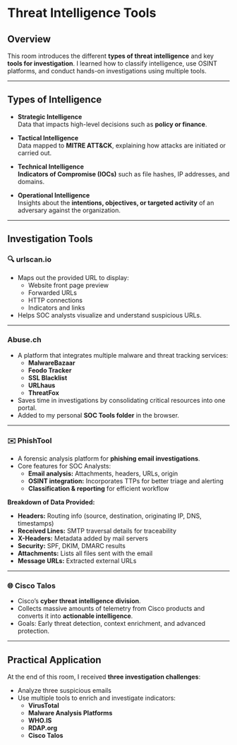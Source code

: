# Threat Intelligence Tools

## Overview
This room introduces the different **types of threat intelligence** and key **tools for investigation**. I learned how to classify intelligence, use OSINT platforms, and conduct hands-on investigations using multiple tools.

---

## Types of Intelligence

- **Strategic Intelligence**  
  Data that impacts high-level decisions such as **policy or finance**.

- **Tactical Intelligence**  
  Data mapped to **MITRE ATT&CK**, explaining how attacks are initiated or carried out.

- **Technical Intelligence**  
  **Indicators of Compromise (IOCs)** such as file hashes, IP addresses, and domains.

- **Operational Intelligence**  
  Insights about the **intentions, objectives, or targeted activity** of an adversary against the organization.

---

## Investigation Tools

### 🔍 urlscan.io
- Maps out the provided URL to display:  
  - Website front page preview  
  - Forwarded URLs  
  - HTTP connections  
  - Indicators and links  
- Helps SOC analysts visualize and understand suspicious URLs.

---

### Abuse.ch
- A platform that integrates multiple malware and threat tracking services:  
  - **MalwareBazaar**  
  - **Feodo Tracker**  
  - **SSL Blacklist**  
  - **URLhaus**  
  - **ThreatFox**  
- Saves time in investigations by consolidating critical resources into one portal.  
- Added to my personal **SOC Tools folder** in the browser.

---

### ✉️ PhishTool
- A forensic analysis platform for **phishing email investigations**.  
- Core features for SOC Analysts:  
  - **Email analysis:** Attachments, headers, URLs, origin  
  - **OSINT integration:** Incorporates TTPs for better triage and alerting  
  - **Classification & reporting** for efficient workflow  

**Breakdown of Data Provided:**
- **Headers:** Routing info (source, destination, originating IP, DNS, timestamps)  
- **Received Lines:** SMTP traversal details for traceability  
- **X-Headers:** Metadata added by mail servers  
- **Security:** SPF, DKIM, DMARC results  
- **Attachments:** Lists all files sent with the email  
- **Message URLs:** Extracted external URLs  

---

### 🌐 Cisco Talos
- Cisco’s **cyber threat intelligence division**.  
- Collects massive amounts of telemetry from Cisco products and converts it into **actionable intelligence**.  
- Goals: Early threat detection, context enrichment, and advanced protection.

---

## Practical Application
At the end of this room, I received **three investigation challenges**:  
- Analyze three suspicious emails  
- Use multiple tools to enrich and investigate indicators:  
  - **VirusTotal**  
  - **Malware Analysis Platforms**  
  - **WHO.IS**  
  - **RDAP.org**  
  - **Cisco Talos**
